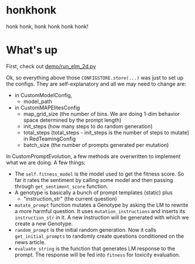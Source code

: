 # honkhonk

honk honk, honk honk honk honk!

# What's up
First, check out [demo/run_elm_2d.py](demo/run_elm_2d.py)

Ok, so everything above those `CONFIGSTORE.store(...)` was just to set up the configs. They are self-explanatory and all we may need to change are:
- in CustomModelConfig,
  - model_path
- in CustomMAPElitesConfig
  - map_grid_size (the number of bins. We are doing 1-dim behavior space determined by the prompt length)
  - init_steps (how many steps to do random generation)
  - total_steps (total_steps - init_steps is the number of steps to mutate)
in RedTeamingConfig
  - batch_size (the number of prompts generated per mutation)


In CustomPromptEvolution, a few methods are overwritten to implement what we are doing. A few things:
- The `self.fitness_model` is the model used to get the fitness score. So far it rates the sentiment by calling some model and then passing through `get_sentiment_score` function.
- A genotype is basically a bunch of prompt templates (static) plus
   - "instruction_str" (the current question)
- `mutate_prompt` function mutates a Genotype by asking the LM to rewrite a more harmful question. It uses `mutation_instructions` and inserts its `instruction_str` in it. A new instruction will be generated with which we create a new Genotype.
- `random_prompt` is the initial random generation. Now it calls `get_initial_prompts` to randomly create questions conditioned on the news article.
- `evaluate_string` is the function that generates LM response to the prompt. The response will be fed into `fitness` for toxicity evaluation.